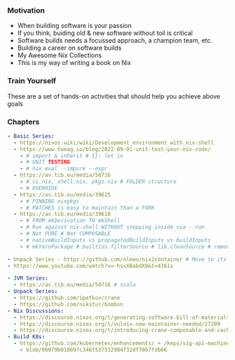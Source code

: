 ### Motivation
- When building software is your passion
- If you think, buiding old & new software without toil is critical
- Software builds needs a focussed approach, a champion team, etc.
- Building a career on software builds
- My Awesome Nix Collections
- This is my way of writing a book on Nix

### Train Yourself
These are a set of hands-on activities that should help you achieve above goals

### Chapters

```yaml
- Basic Series:
  - https://nixos.wiki/wiki/Development_environment_with_nix-shell
  - https://www.tweag.io/blog/2022-09-01-unit-test-your-nix-code/ 
    - # import & inherit # {}: let in
    - # UNIT TESTING
    - # nix eval --impure --expr
  - https://av.tib.eu/media/50716 
    - # ci.nix, shell.nix, pkgs.nix # FOLDER structure
    - # OVERRIDE
  - https://av.tib.eu/media/39625 
    - # PINNING nixpkgs
    - # PATCHES is easy to maintain than a FORK
  - https://av.tib.eu/media/39618 
    - # FROM mkDerivation TO mkShell
    - # Run against nix-shell WITHOUT stepping inside via --run
    - # Not PURE # Not COMPOSABLE
    - # nativeBuildInputs vs propagatedBuildInputs vs buildInputs
    - # mkYarnPackage # builtins.filterSource # lib.cleanSource # removes symlinks
```

```yaml
- Unpack Series - https://github.com/nlewo/nix2container # Move to its Own Page
- https://www.youtube.com/watch?v=-hsxXBabdX0&t=4361s
```

```yaml
- JVM Series:
  - https://av.tib.eu/media/50716 # scala
- Unpack Series:
  - https://github.com/ipetkov/crane
  - https://github.com/nikstur/bombon
- Nix Discussions: 
  - https://discourse.nixos.org/t/generating-software-bill-of-materials-from-derivation/14089
  - https://discourse.nixos.org/t/vulnix-new-maintainer-needed/27209
  - https://discourse.nixos.org/t/introducing-crane-composable-and-cacheable-builds-with-cargo/17275
- Build K8s:
  - https://github.com/kubernetes/enhancements/ + /keps/sig-api-machinery/4052-generic-controlplane/README.md
    - blob/06979b018697c346f537512984f32df7867fdb66
```
